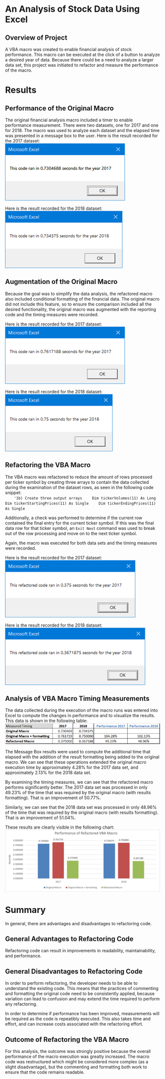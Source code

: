 # An Analysis of Stock Data Using Excel

## Overview of Project
A VBA macro was created to enable financial analysis of stock performance.  This macro can be executed at the click of a button to analyze a desired year of data.
Because there could be a need to analyze a larger data set, this project was initiated to refactor and measure the performance of the macro.


# Results

## Performance of the Original Macro
The original financial analysis macro included a timer to enable performance measurement.  There were two datasets, one for 2017 and one for 2018.  The macro was used to analyze each dataset and the elapsed time was presented in a message box to the user.
Here is the result recorded for the 2017 dataset:
![VBA_Challenge_2017-Original Message Box](Resources/VBA_Challenge_2017-Original.png)

Here is the result recorded for the 2018 dataset:
![VBA_Challenge_2018-Original Message Box](Resources/VBA_Challenge_2018-Original.png)

## Augmentation of the Original Macro
Because the goal was to simplify the data analysis, the refactored macro also included conditional formatting of the financial data.  The original macro did not include this feature, so to ensure the comparison included all the desired functionality, the original macro was augmented with the reporting code and the timing measures were recorded.

Here is the result recorded for the 2017 dataset:
![VBA_Challenge_2017-Original_with_formatting Message Box](Resources/VBA_Challenge_2017-Original_with_formatting.png)

Here is the result recorded for the 2018 dataset:
![VBA_Challenge_2018-Original_with_formatting Message Box](Resources/VBA_Challenge_2018-Original_with_formatting.png)

## Refactoring the VBA Macro
The VBA macro was refactored to reduce the amount of rows processed per ticker symbol by creating three arrays to contain the data collected during the examination of the dataset rows, as seen in the following code snippet:   
`    '1b) Create three output arrays`
`    Dim tickerVolumes(11) As Long`
`    Dim tickerStartingPrices(11) As Single`
`    Dim tickerEndingPrices(11) As Single`

Additionally, a check was performed to determine if the current row contained the final entry for the current ticker symbol.  If this was the final data row for that ticker symbol, an `Exit Next` command was used to break out of the row processing and move on to the next ticker symbol.

Again, the macro was executed for both data sets and the timing measures were recorded.

Here is the result recorded for the 2017 dataset:
![VBA_Challenge_2017 Message Box](Resources/VBA_Challenge_2017.png)

Here is the result recorded for the 2018 dataset:
![VBA_Challenge_2018 Message Box](Resources/VBA_Challenge_2018.png)

## Analysis of VBA Macro Timing Measurements
The data collected during the execution of the macro runs was entered into Excel to compute the changes in performance and to visualize the results. This data is shown in the following table:
![VBA_Challenge-Performance_Data in Excel](Resources/VBA_Challenge-Performance_Data.png)


The Message Box results were used to compute the additional time that elapsed with the addition of the result formatting being added to the original macro.  We can see that these operations extended the original macro execution time by approximately 4.28% for the 2017 data set, and approximately 2.13% for the 2018 data set.

By examining the timing measures, we can see that the refactored macro performs significantly better.  The 2017 data set was processed in only 49.23% of the time that was required by the original macro (with results formatting).  That is an improvement of 50.77%.

Similarly, we can see that the 2018 data set was processed in only 48.96% of the time that was required by the original macro (with results formatting).  That is an improvement of 51.04%.

These results are clearly visible in the following chart:
![VBA_Challenge-Performance_Chart in Excel](Resources/VBA_Challenge-Performance_Chart.png)


# Summary
In general, there are advantages and disadvantages to refactoring code.

## General Advantages to Refactoring Code
Refactoring code can result in improvements in readability, maintainability, and performance.

## General Disadvantages to Refactoring Code
In order to perform refactoring, the developer needs to be able to understand the existing code.  This means that the practices of commenting and formatting the original code need to be consistently applied, because variation can lead to confusion and may extend the time required to perform any refactoring.  

In order to determine if performance has been improved, measurements will be required as the code is repeatibly executed.  This also takes time and effort, and can increase costs associated with the refactoring effort.

## Outcome of Refactoring the VBA Macro
For this analysis, the outcome was strongly positive because the overall performance of the macro execution was greatly increased.  The macro code was restructured which might be considered more complex (as a slight disadvantage), but the commenting and formatting both work to ensure that the code remains readable.
